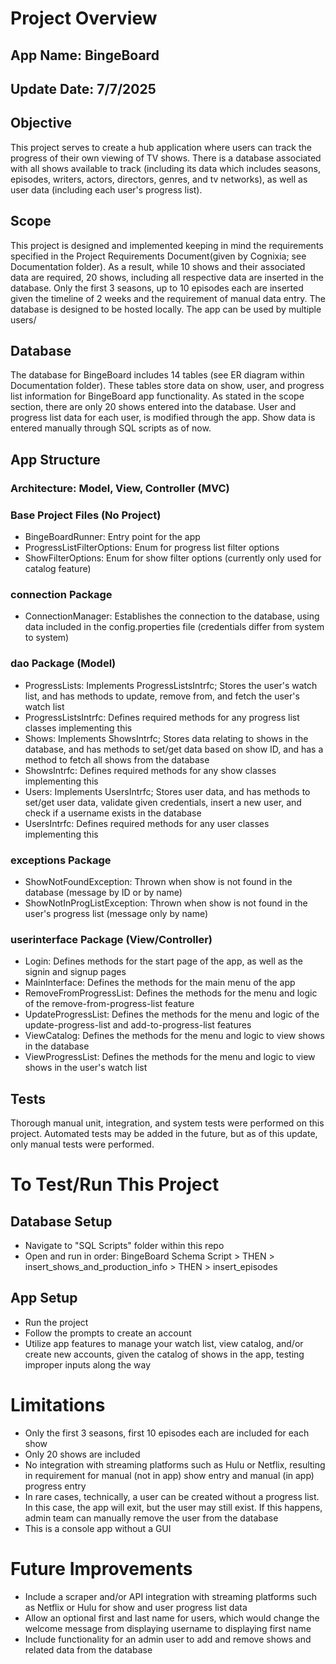 # Project Overview

## App Name: BingeBoard
## Update Date: 7/7/2025

## Objective
This project serves to create a hub application where users can track the progress of their own viewing of TV shows. There is a database associated with all shows available to track (including its data which includes seasons, episodes, writers, actors, directors, genres, and tv networks), as well as user data (including each user's progress list).

## Scope
This project is designed and implemented keeping in mind the requirements specified in the Project Requirements Document(given by Cognixia; see Documentation folder). As a result, while 10 shows and their associated data are required, 20 shows, including all respective data are inserted in the database. Only the first 3 seasons, up to 10 episodes each are inserted given the timeline of 2 weeks and the requirement of manual data entry. The database is designed to be hosted locally. The app can be used by multiple users/

## Database
The database for BingeBoard includes 14 tables (see ER diagram within Documentation folder). These tables store data on show, user, and progress list information for BingeBoard app functionality. As stated in the scope section, there are only 20 shows entered into the database. User and progress list data for each user, is modified through the app. Show data is entered manually through SQL scripts as of now.

## App Structure
### Architecture: Model, View, Controller (MVC)

### Base Project Files (No Project)
  - BingeBoardRunner: Entry point for the app
  - ProgressListFilterOptions: Enum for progress list filter options
  - ShowFilterOptions: Enum for show filter options (currently only used for catalog feature)

### connection Package
  - ConnectionManager: Establishes the connection to the database, using data included in the config.properties file (credentials differ from system to system)

### dao Package (Model)
  - ProgressLists: Implements ProgressListsIntrfc; Stores the user's watch list, and has methods to update, remove from, and fetch the user's watch list
  - ProgressListsIntrfc: Defines required methods for any progress list classes implementing this
  - Shows: Implements ShowsIntrfc; Stores data relating to shows in the database, and has methods to set/get data based on show ID, and has a method to fetch all shows from the database
  - ShowsIntrfc: Defines required methods for any show classes implementing this
  - Users: Implements UsersIntrfc; Stores user data, and has methods to set/get user data, validate given credentials, insert a new user, and check if a username exists in the database
  - UsersIntrfc: Defines required methods for any user classes implementing this

### exceptions Package
  - ShowNotFoundException: Thrown when show is not found in the database (message by ID or by name)
  - ShowNotInProgListException: Thrown when show is not found in the user's progress list (message only by name)

### userinterface Package (View/Controller)
  - Login: Defines methods for the start page of the app, as well as the signin and signup pages
  - MainInterface: Defines the methods for the main menu of the app
  - RemoveFromProgressList: Defines the methods for the menu and logic of the remove-from-progress-list feature
  - UpdateProgressList: Defines the methods for the menu and logic of the update-progress-list and add-to-progress-list features
  - ViewCatalog: Defines the methods for the menu and logic to view shows in the database
  - ViewProgressList: Defines the methods for the menu and logic to view shows in the user's watch list

## Tests
Thorough manual unit, integration, and system tests were performed on this project. Automated tests may be added in the future, but as of this update, only manual tests were performed.



# To Test/Run This Project
## Database Setup
  - Navigate to "SQL Scripts" folder within this repo
  - Open and run in order: BingeBoard Schema Script > THEN > insert_shows_and_production_info > THEN > insert_episodes

## App Setup
  - Run the project
  - Follow the prompts to create an account
  - Utilize app features to manage your watch list, view catalog, and/or create new accounts, given the catalog of shows in the app, testing improper inputs along the way



# Limitations
  - Only the first 3 seasons, first 10 episodes each are included for each show
  - Only 20 shows are included
  - No integration with streaming platforms such as Hulu or Netflix, resulting in requirement for manual (not in app) show entry and manual (in app) progress entry
  - In rare cases, technically, a user can be created without a progress list. In this case, the app will exit, but the user may still exist. If this happens, admin team can manually remove the user from the database
  - This is a console app without a GUI



# Future Improvements
  - Include a scraper and/or API integration with streaming platforms such as Netflix or Hulu for show and user progress list data
  - Allow an optional first and last name for users, which would change the welcome message from displaying username to displaying first name
  - Include functionality for an admin user to add and remove shows and related data from the database
